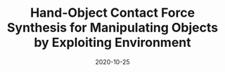 ---
title: "Hand-Object Contact Force Synthesis for Manipulating Objects by Exploiting Environment"
collection: publications
permalink: /publication/Contact_Force_Synthesis_IROS_2020
# excerpt: 'This paper is about fixing template issue #693.'
date: 2020-10-25
venue: 'IEEE/RSJ International Conference on Intelligent Robots and Systems (IROS)'
paperurl: 'https://ieeexplore.ieee.org/abstract/document/9341316'
citation: 'A. Patankar, A. Fakhari and N. Chakraborty. Hand-Object Contact Force Synthesis for Manipulating Objects by Exploiting Environment. <i>IEEE/RSJ International Conference on Intelligent Robots and Systems (IROS)</i>, Las Vegas, NV, USA, 2020.'
---